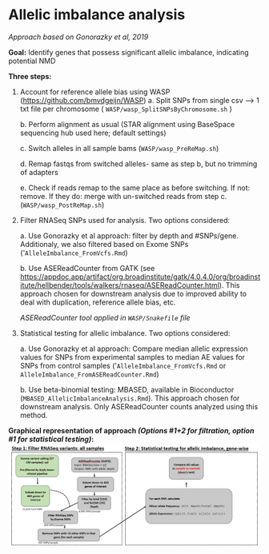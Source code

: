 # Allelic imbalance analysis
*Approach based on Gonorazky et al, 2019*

**Goal:** Identify genes that possess significant allelic imbalance, indicating potential NMD

**Three steps:**

1. Account for reference allele bias using WASP (https://github.com/bmvdgeijn/WASP)
    a. Split SNPs from single csv --> 1 txt file per chromosome ( `WASP/wasp_SplitSNPsByChromosome.sh` )
    
    b. Perform alignment as usual (STAR alignment using BaseSpace sequencing hub used here; default settings)
    
    c. Switch alleles in all sample bams (`WASP/wasp_PreReMap.sh`)
    
    d. Remap fastqs from switched alleles- same as step b, but no trimming of adapters
    
    e. Check if reads remap to the same place as before switching. If not: remove. If they do: merge with un-switched reads from step c. (`WASP/wasp_PostReMap.sh`)

2. Filter RNASeq SNPs used for analysis. Two options considered:

    a. Use Gonorazky et al approach: filter by depth and #SNPs/gene. Additionaly, we also filtered based on Exome SNPs ('`AlleleImbalance_FromVcfs.Rmd`)
    
    b. Use ASEReadCounter from GATK (see https://appdoc.app/artifact/org.broadinstitute/gatk/4.0.4.0/org/broadinstitute/hellbender/tools/walkers/rnaseq/ASEReadCounter.html). This approach chosen for downstream analysis due to improved ability to deal with duplication, reference allele bias, etc. 
    
    *ASEReadCounter tool applied in `WASP/Snakefile` file*
    
3. Statistical testing for allelic imbalance. Two options considered:

    a. Use Gonorazky et al approach: Compare median allelic expression values for SNPs from experimental samples to median AE values for SNPs from control samples ('`AlleleImbalance_FromVcfs.Rmd` or `AlleleImbalance_FromASEReadCounter.Rmd`)
    
    b. Use beta-binomial testing: MBASED, available in Bioconductor (`MBASED_AllelicImbalanceAnalysis.Rmd`). This approach chosen for downstream analysis. Only ASEReadCounter counts analyzed using this method.

**Graphical representation of approach *(Options #1+2 for filtration, option #1 for statistical testing)*:**
![AI](https://github.com/jenna-labelle/UKy-Cardio-Analsyis-RNASeq-miRNASeq/blob/master/VariantAnalysis/AIApproach.PNG)

